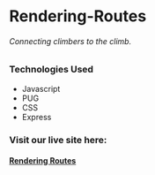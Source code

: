 # Rendering-Routes
###### Connecting climbers to the climb.

### Technologies Used
* Javascript
* PUG
* CSS
* Express


### Visit our live site here:
#### [Rendering Routes](https://rendering-routes.herokuapp.com/)
